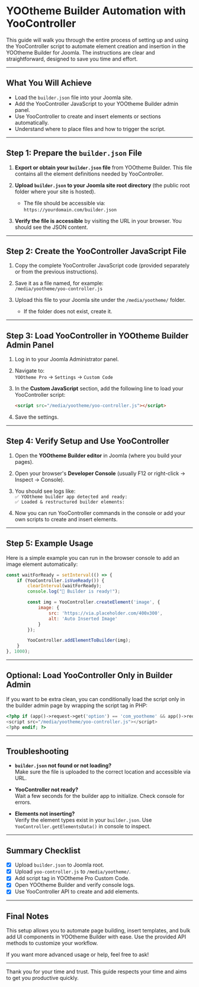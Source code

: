 # YOOtheme Builder Automation with YooController

This guide will walk you through the entire process of setting up and using the YooController script to automate element creation and insertion in the YOOtheme Builder for Joomla. The instructions are clear and straightforward, designed to save you time and effort.

---

## What You Will Achieve

- Load the `builder.json` file into your Joomla site.
- Add the YooController JavaScript to your YOOtheme Builder admin panel.
- Use YooController to create and insert elements or sections automatically.
- Understand where to place files and how to trigger the script.

---

## Step 1: Prepare the `builder.json` File

1. **Export or obtain your `builder.json` file** from YOOtheme Builder. This file contains all the element definitions needed by YooController.

2. **Upload `builder.json` to your Joomla site root directory** (the public root folder where your site is hosted).

   - The file should be accessible via:  
     `https://yourdomain.com/builder.json`

3. **Verify the file is accessible** by visiting the URL in your browser. You should see the JSON content.

---

## Step 2: Create the YooController JavaScript File

1. Copy the complete YooController JavaScript code (provided separately or from the previous instructions).

2. Save it as a file named, for example:  
   `/media/yootheme/yoo-controller.js`

3. Upload this file to your Joomla site under the `/media/yootheme/` folder.  
   - If the folder does not exist, create it.

---

## Step 3: Load YooController in YOOtheme Builder Admin Panel

1. Log in to your Joomla Administrator panel.

2. Navigate to:  
   `YOOtheme Pro` → `Settings` → `Custom Code`

3. In the **Custom JavaScript** section, add the following line to load your YooController script:

   ```html
   <script src="/media/yootheme/yoo-controller.js"></script>
   ```

4. Save the settings.

---

## Step 4: Verify Setup and Use YooController

1. Open the **YOOtheme Builder editor** in Joomla (where you build your pages).

2. Open your browser's **Developer Console** (usually F12 or right-click → Inspect → Console).

3. You should see logs like:  
   `✅ YOOtheme builder app detected and ready:`  
   `✅ Loaded & restructured builder elements:`

4. Now you can run YooController commands in the console or add your own scripts to create and insert elements.

---

## Step 5: Example Usage

Here is a simple example you can run in the browser console to add an image element automatically:

```javascript
const waitForReady = setInterval(() => {
    if (YooController.isVueReady()) {
        clearInterval(waitForReady);
        console.log("🎯 Builder is ready!");

        const img = YooController.createElement('image', {
            image: {
                src: 'https://via.placeholder.com/400x300',
                alt: 'Auto Inserted Image'
            }
        });

        YooController.addElementToBuilder(img);
    }
}, 1000);
```

---

## Optional: Load YooController Only in Builder Admin

If you want to be extra clean, you can conditionally load the script only in the builder admin page by wrapping the script tag in PHP:

```php
<?php if (app()->request->get('option') == 'com_yootheme' && app()->request->get('view') == 'builder') : ?>
<script src="/media/yootheme/yoo-controller.js"></script>
<?php endif; ?>
```

---

## Troubleshooting

- **`builder.json` not found or not loading?**  
  Make sure the file is uploaded to the correct location and accessible via URL.

- **YooController not ready?**  
  Wait a few seconds for the builder app to initialize. Check console for errors.

- **Elements not inserting?**  
  Verify the element types exist in your `builder.json`. Use `YooController.getElementsData()` in console to inspect.

---

## Summary Checklist

- [x] Upload `builder.json` to Joomla root.
- [x] Upload `yoo-controller.js` to `/media/yootheme/`.
- [x] Add script tag in YOOtheme Pro Custom Code.
- [x] Open YOOtheme Builder and verify console logs.
- [x] Use YooController API to create and add elements.

---

## Final Notes

This setup allows you to automate page building, insert templates, and bulk add UI components in YOOtheme Builder with ease. Use the provided API methods to customize your workflow.

If you want more advanced usage or help, feel free to ask!

---

Thank you for your time and trust. This guide respects your time and aims to get you productive quickly.
